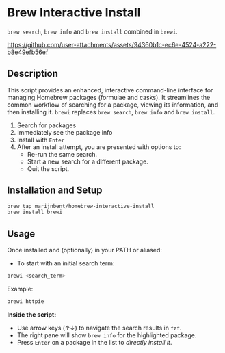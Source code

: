 # Brew Interactive Install

`brew search`, `brew info` and `brew install` combined in `brewi`.

https://github.com/user-attachments/assets/94360b1c-ec6e-4524-a222-b8e49efb56ef

## Description

This script provides an enhanced, interactive command-line interface for managing Homebrew packages (formulae and casks). It streamlines the common workflow of searching for a package, viewing its information, and then installing it. `brewi` replaces `brew search`, `brew info` and `brew install`.

1. Search for packages
2. Immediately see the package info
3. Install with `Enter`
4. After an install attempt, you are presented with options to:
    * Re-run the same search.
    * Start a new search for a different package.
    * Quit the script.

## Installation and Setup

```bash
brew tap marijnbent/homebrew-interactive-install
brew install brewi
```

## Usage

Once installed and (optionally) in your PATH or aliased:

* To start with an initial search term:
```bash
brewi <search_term>
```
Example:
```bash
brewi httpie
```

**Inside the script:**
* Use arrow keys (↑↓) to navigate the search results in `fzf`.
* The right pane will show `brew info` for the highlighted package.
* Press `Enter` on a package in the list to *directly install it*.
